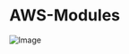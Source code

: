 # AWS-Modules
![Image](https://github.com/user-attachments/assets/6033f47e-fdfd-4f24-a16a-cccd53e9f483)
